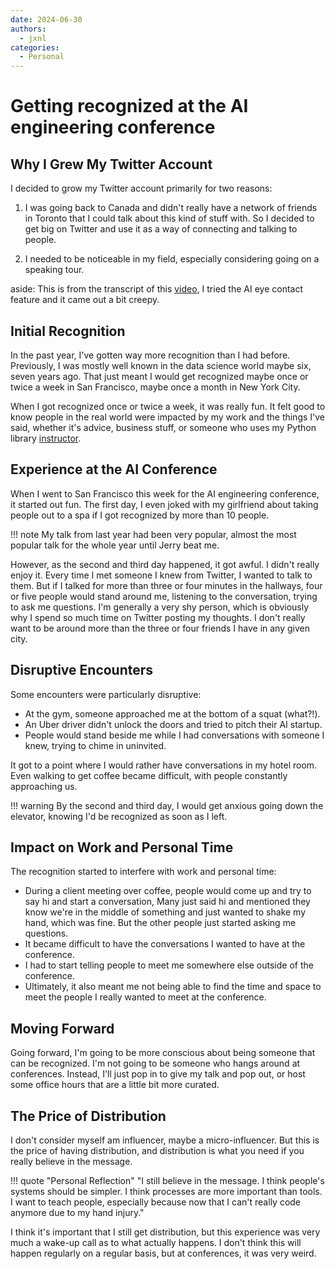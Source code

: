 ```yaml
---
date: 2024-06-30
authors:
  - jxnl
categories:
  - Personal
---
```


# Getting recognized at the AI engineering conference

## Why I Grew My Twitter Account

I decided to grow my Twitter account primarily for two reasons:

1. I was going back to Canada and didn't really have a network of friends in Toronto that I could talk about this kind of stuff with. So I decided to get big on Twitter and use it as a way of connecting and talking to people.

2. I needed to be noticeable in my field, especially considering going on a speaking tour.

aside: This is from the transcript of this [video](https://www.youtube.com/watch?v=R9ODCbYbx5c), I tried the AI eye contact feature and it came out a bit creepy.

<!-- more -->

## Initial Recognition

In the past year, I've gotten way more recognition than I had before. Previously, I was mostly well known in the data science world maybe six, seven years ago. That just meant I would get recognized maybe once or twice a week in San Francisco, maybe once a month in New York City.

When I got recognized once or twice a week, it was really fun. It felt good to know people in the real world were impacted by my work and the things I've said, whether it's advice, business stuff, or someone who uses my Python library [instructor](https://useinstructor.com).

## Experience at the AI Conference

When I went to San Francisco this week for the AI engineering conference, it started out fun. The first day, I even joked with my girlfriend about taking people out to a spa if I got recognized by more than 10 people.

!!! note
    My talk from last year had been very popular, almost the most popular talk for the whole year until Jerry beat me.

However, as the second and third day happened, it got awful. I didn't really enjoy it. Every time I met someone I knew from Twitter, I wanted to talk to them. But if I talked for more than three or four minutes in the hallways, four or five people would stand around me, listening to the conversation, trying to ask me questions. I'm generally a very shy person, which is obviously why I spend so much time on Twitter posting my thoughts. I don't really want to be around more than the three or four friends I have in any given city.

## Disruptive Encounters

Some encounters were particularly disruptive:

- At the gym, someone approached me at the bottom of a squat (what?!).
- An Uber driver didn't unlock the doors and tried to pitch their AI startup.
- People would stand beside me while I had conversations with someone I knew, trying to chime in uninvited.

It got to a point where I would rather have conversations in my hotel room. Even walking to get coffee became difficult, with people constantly approaching us.

!!! warning
    By the second and third day, I would get anxious going down the elevator, knowing I'd be recognized as soon as I left.

## Impact on Work and Personal Time

The recognition started to interfere with work and personal time:

- During a client meeting over coffee, people would come up and try to say hi and start a conversation, Many just said hi and mentioned they know we're in the middle of something and just wanted to shake my hand, which was fine.
But the other people just started asking me questions.
- It became difficult to have the conversations I wanted to have at the conference.
- I had to start telling people to meet me somewhere else outside of the conference.
- Ultimately, it also meant me not being able to find the time and space to meet the people I really wanted to meet at the conference.

## Moving Forward

Going forward, I'm going to be more conscious about being someone that can be recognized. I'm not going to be someone who hangs around at conferences. Instead, I'll just pop in to give my talk and pop out, or host some office hours that are a little bit more curated.

## The Price of Distribution

I don't consider myself am influencer, maybe a micro-influencer. But this is the price of having distribution, and distribution is what you need if you really believe in the message.

!!! quote "Personal Reflection"
    "I still believe in the message. I think people's systems should be simpler. I think processes are more important than tools. I want to teach people, especially because now that I can't really code anymore due to my hand injury."

I think it's important that I still get distribution, but this experience was very much a wake-up call as to what actually happens. I don't think this will happen regularly on a regular basis, but at conferences, it was very weird.